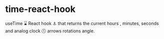 # time-react-hook
useTime ⌛ React hook ⚓ that returns the current hours , minutes, seconds and analog clock 🕔 arrows rotations angle.
